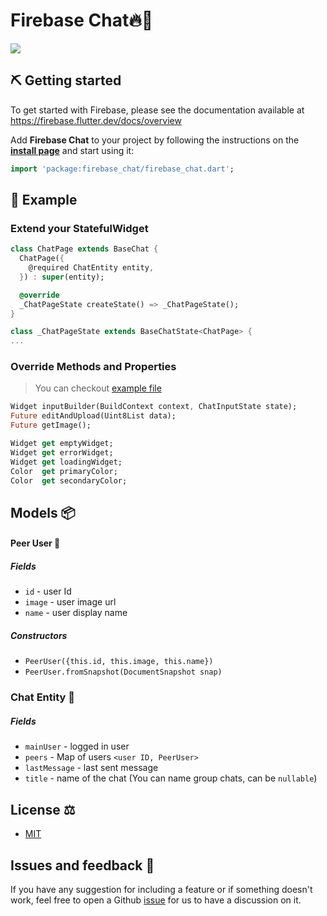 # Firebase Chat🔥💬

![](https://raw.githubusercontent.com/tedcrimson/firebase_chat/master/resources/preview.gif)

## ⛏️ Getting started

To get started with Firebase, please see the documentation available at https://firebase.flutter.dev/docs/overview

Add **Firebase Chat** to your project by following the instructions on the 
**[install page](https://pub.dev/packages/firebase_chat/install)** and start using it:
```dart
import 'package:firebase_chat/firebase_chat.dart';
```
## 📱 Example
### Extend your StatefulWidget
```dart
class ChatPage extends BaseChat {
  ChatPage({
    @required ChatEntity entity,
  }) : super(entity);

  @override
  _ChatPageState createState() => _ChatPageState();
}

class _ChatPageState extends BaseChatState<ChatPage> {
...
```

### Override Methods and Properties
> You can checkout [example file](https://pub.dev/packages/firebase_chat/example)
```dart
Widget inputBuilder(BuildContext context, ChatInputState state);
Future editAndUpload(Uint8List data);
Future getImage();

Widget get emptyWidget;
Widget get errorWidget;
Widget get loadingWidget;
Color  get primaryColor;
Color  get secondaryColor;
```

## Models 📦
#### Peer User 👨
##### Fields
* `id` - user Id
* `image` - user image url
* `name` - user display name
##### Constructors
* `PeerUser({this.id, this.image, this.name})`
* `PeerUser.fromSnapshot(DocumentSnapshot snap)`

### Chat Entity 📩 
##### Fields
* `mainUser` - logged in user
* `peers` - Map of users `<user ID, PeerUser>`
* `lastMessage` - last sent message
* `title` - name of the chat (You can name group chats, can be `nullable`)




## License ⚖️
- [MIT](https://github.com/tedcrimson/firebase_chat/blob/master/LICENSE)

## Issues and feedback 💭
If you have any suggestion for including a feature or if something doesn't work, feel free to open a Github [issue](https://github.com/fayeed/dash_chat/issues) for us to have a discussion on it.